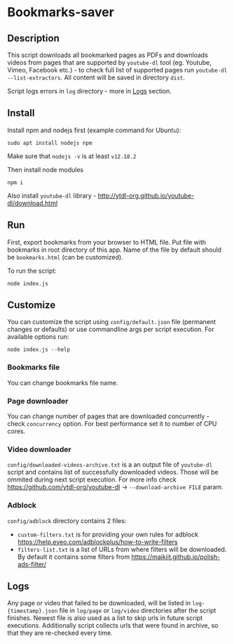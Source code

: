 # Bookmarks-saver

## Description

This script downloads all bookmarked pages as PDFs and downloads videos from pages that are supported by `youtube-dl` tool (eg. Youtube, Vimeo, Facebook etc.) - to check full list of supported pages run `youtube-dl --list-extractors`. All content will be saved in directory `dist`.

Script logs errors in `log` directory - more in [Logs](#logs) section.

## Install

Install npm and nodejs first (example command for Ubuntu):
```
sudo apt install nodejs npm
```
Make sure that `nodejs -v` is at least `v12.18.2`

Then install node modules
```
npm i
```

Also install `youtube-dl` library - http://ytdl-org.github.io/youtube-dl/download.html

## Run

First, export bookmarks from your browser to HTML file. Put file with bookmarks in root directory of this app. Name of the file by default should be `bookmarks.html` (can be customized).

To run the script:
```
node index.js
```

## Customize

You can customize the script using `config/default.json` file (permanent changes or defaults) or use commandline args per script execution. For available options run:
```
node index.js --help
``` 

### Bookmarks file

You can change bookmarks file name.

### Page downloader

You can change number of pages that are downloaded concurrently - check `concurrency` option. For best performance set it to number of CPU cores.

### Video downloader

`config/downloaded-videos-archive.txt` is a an output file of `youtube-dl` script and contains list of successfully downloaded videos. Those will be ommited during next script execution. For more info check https://github.com/ytdl-org/youtube-dl -> `--download-archive FILE` param.

### Adblock

`config/adblock` directory contains 2 files:
- `custom-filters.txt` is for providing your own rules for adblock https://help.eyeo.com/adblockplus/how-to-write-filters
- `filters-list.txt` is a list of URLs from where filters will be downloaded. By default it contains some filters from https://majkiit.github.io/polish-ads-filter/

## Logs

Any page or video that failed to be downloaded, will be listed in `log-{timestamp}.json` file in `log/page` or `log/video` directories after the script finishes. Newest file is also used as a list to skip urls in future script executions. Additionally script collects urls that were found in archive, so that they are re-checked every time.
